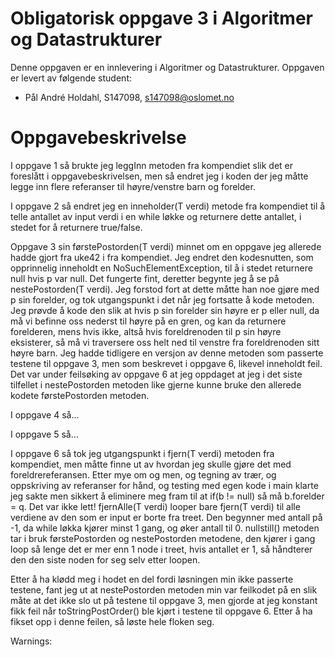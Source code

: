 # Obligatorisk oppgave 3 i Algoritmer og Datastrukturer

Denne oppgaven er en innlevering i Algoritmer og Datastrukturer. 
Oppgaven er levert av følgende student:
* Pål André Holdahl, S147098, s147098@oslomet.no


# Oppgavebeskrivelse

I oppgave 1 så brukte jeg leggInn metoden fra kompendiet slik det er foreslått i oppgavebeskrivelsen, men så endret jeg 
i koden der jeg måtte legge inn flere referanser til høyre/venstre barn og forelder.

I oppgave 2 så endret jeg en inneholder(T verdi) metode fra kompendiet til å telle antallet av input verdi i en while løkke
og returnere dette antallet, i stedet for å returnere true/false.

Oppgave 3 sin førstePostorden(T verdi) minnet om en oppgave jeg allerede hadde gjort fra uke42 i fra kompendiet. Jeg endret den kodesnutten, som 
opprinnelig inneholdt en NoSuchElementException, til å i stedet returnere null hvis p var null. Det fungerte fint, deretter
begynte jeg å se på nestePostorden(T verdi). Jeg forstod fort at dette måtte han noe gjøre med p sin forelder, og tok utgangspunkt
i det når jeg fortsatte å kode metoden. Jeg prøvde å kode den slik at hvis p sin forelder sin høyre er p eller null,
da må vi befinne oss nederst til høyre på en gren, og kan da returnere forelderen, mens hvis ikke, altså hvis foreldrenoden til p
sin høyre eksisterer, så må vi traversere oss helt ned til venstre fra foreldrenoden sitt høyre barn. Jeg hadde tidligere
en versjon av denne metoden som passerte testene til oppgave 3, men som beskrevet i oppgave 6, likevel inneholdt feil. Det var under feilsøking
av oppgave 6 at jeg oppdaget at jeg i det siste tilfellet i nestePostorden metoden like gjerne kunne bruke den allerede
kodete førstePostorden metoden.

I oppgave 4 så...

I oppgave 5 så...

I oppgave 6 så tok jeg utgangspunkt i fjern(T verdi) metoden fra kompendiet, men måtte finne ut av hvordan jeg skulle gjøre det
med foreldrereferansen. Etter mye om og men, og tegning av trær, og oppskriving av referanser for hånd, og testing med
egen kode i main klarte jeg sakte men sikkert å eliminere meg fram til at if(b != null) så må b.forelder = q. Det var ikke lett!
fjernAlle(T verdi) looper bare fjern(T verdi) til alle verdiene av den som er input er borte fra treet. Den begynner med antall
på -1, da while løkka kjører minst 1 gang, og øker antall til 0.
nullstill() metoden tar i bruk førstePostorden og nestePostorden metodene, den kjører i gang loop så lenge det er mer enn 1 node
i treet, hvis antallet er 1, så håndterer den den siste noden for seg selv etter loopen.

Etter å ha klødd meg i hodet en del fordi løsningen min ikke passerte testene, fant jeg ut at nestePostorden metoden min 
var feilkodet på en slik måte at det ikke slo ut på testene til oppgave 3, men gjorde at jeg konstant fikk feil når 
toStringPostOrder() ble kjørt i testene til oppgave 6. Etter å ha fikset opp i denne feilen, så løste hele floken seg.

Warnings:
